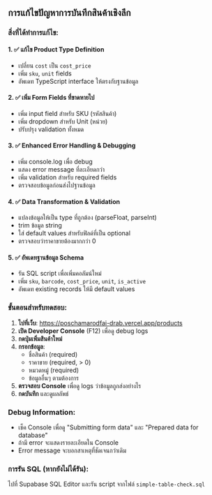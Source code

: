 ## การแก้ไขปัญหาการบันทึกสินค้าเชิงลึก

### สิ่งที่ได้ทำการแก้ไข:

#### 1. ✅ แก้ไข Product Type Definition
- เปลี่ยน `cost` เป็น `cost_price` 
- เพิ่ม `sku`, `unit` fields
- อัพเดท TypeScript interface ให้ตรงกับฐานข้อมูล

#### 2. ✅ เพิ่ม Form Fields ที่ขาดหายไป
- เพิ่ม input field สำหรับ SKU (รหัสสินค้า)
- เพิ่ม dropdown สำหรับ Unit (หน่วย)
- ปรับปรุง validation ทั้งหมด

#### 3. ✅ Enhanced Error Handling & Debugging
- เพิ่ม console.log เพื่อ debug
- แสดง error message ที่ละเอียดกว่า
- เพิ่ม validation สำหรับ required fields
- ตรวจสอบข้อมูลก่อนส่งไปฐานข้อมูล

#### 4. ✅ Data Transformation & Validation
- แปลงข้อมูลให้เป็น type ที่ถูกต้อง (parseFloat, parseInt)
- trim ข้อมูล string
- ใส่ default values สำหรับฟิลด์ที่เป็น optional
- ตรวจสอบว่าราคาขายต้องมากกว่า 0

#### 5. ✅ อัพเดทฐานข้อมูล Schema
- รัน SQL script เพื่อเพิ่มคอลัมน์ใหม่
- เพิ่ม `sku`, `barcode`, `cost_price`, `unit`, `is_active`
- อัพเดท existing records ให้มี default values

### ขั้นตอนสำหรับทดสอบ:

1. **ไปที่เว็บ**: https://poschamarodfai-drab.vercel.app/products
2. **เปิด Developer Console** (F12) เพื่อดู debug logs
3. **กดปุ่มเพิ่มสินค้าใหม่**
4. **กรอกข้อมูล**:
   - ชื่อสินค้า (required)
   - ราคาขาย (required, > 0)
   - หมวดหมู่ (required)
   - ข้อมูลอื่นๆ ตามต้องการ
5. **ตรวจสอบ Console** เพื่อดู logs ว่าข้อมูลถูกส่งอย่างไร
6. **กดบันทึก** และดูผลลัพธ์

### Debug Information:
- เช็ค Console เพื่อดู "Submitting form data" และ "Prepared data for database"
- ถ้ามี error จะแสดงรายละเอียดใน Console
- Error message จะบอกสาเหตุที่ชัดเจนกว่าเดิม

### การรัน SQL (หากยังไม่ได้รัน):
ไปที่ Supabase SQL Editor และรัน script จากไฟล์ `simple-table-check.sql`

